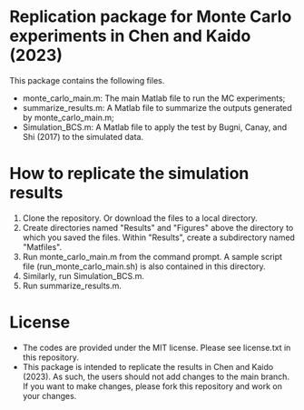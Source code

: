 # Replication package for Monte Carlo experiments in Chen and Kaido (2023)

This package contains the following files.

- monte_carlo_main.m: The main Matlab file to run the MC experiments;
- summarize_results.m: A Matlab file to summarize the outputs generated by monte_carlo_main.m;
- Simulation_BCS.m: A Matlab file to apply the test by Bugni, Canay, and Shi (2017) to the simulated data.

# How to replicate the simulation results

1. Clone the repository. Or download the files to a local directory.
2. Create directories named "Results" and "Figures" above the directory to which you saved the files. Within "Results", create a subdirectory named "Matfiles".
3. Run monte_carlo_main.m from the command prompt. A sample script file (run_monte_carlo_main.sh) is also contained in this directory.
4. Similarly, run Simulation_BCS.m.
5. Run summarize_results.m.

# License
- The codes are provided under the MIT license. Please see license.txt in this repository.
- This package is intended to replicate the results in Chen and Kaido (2023). As such, the users should not add changes to the main branch. If you want to make changes, please fork this repository and work on your changes.
